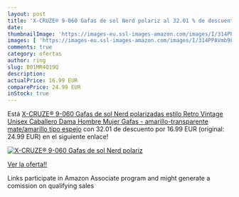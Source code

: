 ```yaml
---
layout: post
title: 'X-CRUZE® 9-060 Gafas de sol Nerd polariz al 32.01 % de descuento'
date: 
thumbnailImage: 'https://images-eu.ssl-images-amazon.com/images/I/314PPAVmb9L._SL200_.jpg'
images: [ 'https://images-eu.ssl-images-amazon.com/images/I/314PPAVmb9L._SL200_.jpg' ]
comments: true
category: ofertas
author: ring
slug: B01MR4Q19Q
description:
actualPrice: 16.99 EUR
comparePrice: 24.99 EUR
inStock: true
---
```


Está [X-CRUZE® 9-060 Gafas de sol Nerd polarizadas estilo Retro Vintage Unisex Caballero Dama Hombre Mujer Gafas - amarillo-transparente mate/amarillo tipo espejo](https://www.amazon.es/dp/B01MR4Q19Q/?tag=tolees-21) con 32.01 de descuento por 16.99 EUR (original: 24.99 EUR) en el siguiente enlace!

[![X-CRUZE® 9-060 Gafas de sol Nerd polariz](https://images-eu.ssl-images-amazon.com/images/I/314PPAVmb9L._SL200_.jpg)](https://www.amazon.es/dp/B01MR4Q19Q/?tag=tolees-21)

[Ver la oferta!!](https://www.amazon.es/dp/B01MR4Q19Q/?tag=tolees-21)

Links participate in Amazon Associate program and might generate a comission on qualifying sales


